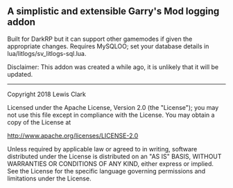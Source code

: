 ## A simplistic and extensible Garry's Mod logging addon ##

Built for DarkRP but it can support other gamemodes if given the appropriate changes.
Requires MySQLOO; set your database details in lua/litlogs/sv_litlogs-sql.lua.

Disclaimer: This addon was created a while ago, it is unlikely that it will be updated.

---

Copyright 2018 Lewis Clark

Licensed under the Apache License, Version 2.0 (the "License"); you may not use this file except in compliance with the License. You may obtain a copy of the License at

http://www.apache.org/licenses/LICENSE-2.0

Unless required by applicable law or agreed to in writing, software distributed under the License is distributed on an "AS IS" BASIS, WITHOUT WARRANTIES OR CONDITIONS OF ANY KIND, either express or implied. See the License for the specific language governing permissions and limitations under the License.
